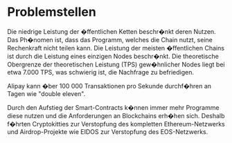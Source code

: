 # Problemstellen

Die niedrige Leistung der �ffentlichen Ketten beschr�nkt deren Nutzen. Das Ph�nomen ist, dass das Programm, welches die Chain nutzt, seine Rechenkraft nicht teilen kann. Die Leistung der meisten �ffentlichen Chains ist durch die Leistung eines einzigen Nodes beschr�nkt. Die theoretische Obergrenze der theoretischen Leistung (TPS) gew�hnlicher Nodes liegt bei etwa 7.000 TPS, was schwierig ist, die Nachfrage zu befriedigen.

Alipay kann �ber 100 000 Transaktionen pro Sekunde durchf�hren an Tagen wie "double eleven".

Durch den Aufstieg der Smart-Contracts k�nnen immer mehr Programme diese nutzen und die Anforderungen an Blockchains erh�hen sich. Deshalb f�hrten Cryptokitties zur Verstopfung des kompletten Ethereum-Netzwerks und Airdrop-Projekte wie EIDOS zur Verstopfung des EOS-Netzwerks.
